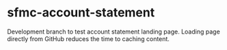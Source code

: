 # sfmc-account-statement
Development branch to test account statement landing page. Loading page directly from GitHub reduces the time to caching content.
